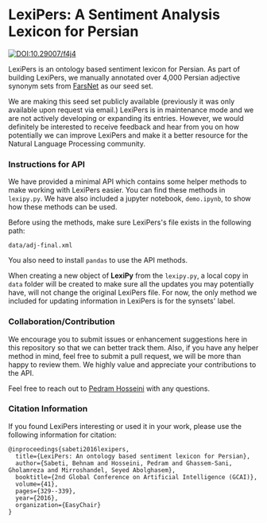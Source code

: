 # LexiPers: A Sentiment Analysis Lexicon for Persian

[![DOI:10.29007/f4j4](https://zenodo.org/badge/DOI/10.29007/f4j4.svg)](https://doi.org/10.29007/f4j4)

LexiPers is an ontology based sentiment lexicon for Persian. As part of building LexiPers, we manually annotated over 4,000 Persian adjective synonym sets from [FarsNet](http://farsnet.nlp.sbu.ac.ir/Site3/Modules/Public/Default.jsp) as our seed set.

We are making this seed set publicly available (previously it was only available upon request via email.) LexiPers is in maintenance mode and we are not actively developing or expanding its entries. However, we would definitely be interested to receive feedback and hear from you on how potentially we can improve LexiPers and make it a better resource for the Natural Language Processing community.

### Instructions for API
We have provided a minimal API which contains some helper methods to make working with LexiPers easier. You can find these methods in `lexipy.py`. We have also included a jupyter notebook, `demo.ipynb`, to show how these methods can be used.

Before using the methods, make sure LexiPers's file exists in the following path:

`data/adj-final.xml`

You also need to install `pandas` to use the API methods. 

When creating a new object of **LexiPy** from the `lexipy.py`, a local copy in `data` folder will be created to make sure all the updates you may potentially have, will not change the original LexiPers file. For now, the only method we included for updating information in LexiPers is for the synsets' label.


### Collaboration/Contribution
We encourage you to submit issues or enhancement suggestions here in this repository so that we can better track them. Also, if you have any helper method in mind, feel free to submit a pull request, we will be more than happy to review them. We highly value and appreciate your contributions to the API.

Feel free to reach out to [Pedram Hosseini](mailto:pdr.hosseini@gmail.com) with any questions.

### Citation Information
If you found LexiPers interesting or used it in your work, please use the following information for citation:

```
@inproceedings{sabeti2016lexipers,
  title={LexiPers: An ontology based sentiment lexicon for Persian},
  author={Sabeti, Behnam and Hosseini, Pedram and Ghassem-Sani, Gholamreza and Mirroshandel, Seyed Abolghasem},
  booktitle={2nd Global Conference on Artificial Intelligence (GCAI)},
  volume={41},
  pages={329--339},
  year={2016},
  organization={EasyChair}
}
```
